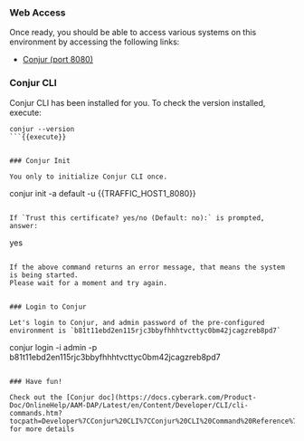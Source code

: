 
### Web Access

Once ready, you should be able to access various systems on this environment by accessing the following links:

- [Conjur (port 8080)]({{TRAFFIC_HOST1_8080}})

### Conjur CLI

Conjur CLI has been installed for you.
To check the version installed, execute:
```
conjur --version
```{{execute}}


### Conjur Init

You only to initialize Conjur CLI once.

```
conjur init  -a default -u {{TRAFFIC_HOST1_8080}} 
```{{execute}}

If `Trust this certificate? yes/no (Default: no):` is prompted, answer:
 ```
 yes
 ```{{execute}}

If the above command returns an error message, that means the system is being started.
Please wait for a moment and try again.


### Login to Conjur

Let's login to Conjur, and admin password of the pre-configured environment is `b81t11ebd2en115rjc3bbyfhhhtvcttyc0bm42jcagzreb8pd7`
```
conjur login -i admin -p b81t11ebd2en115rjc3bbyfhhhtvcttyc0bm42jcagzreb8pd7
```{{execute}}

### Have fun!

Check out the [Conjur doc](https://docs.cyberark.com/Product-Doc/OnlineHelp/AAM-DAP/Latest/en/Content/Developer/CLI/cli-commands.htm?tocpath=Developer%7CConjur%20CLI%7CConjur%20CLI%20Command%20Reference%7C_____0) for more details